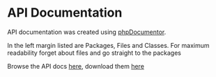 <!-- Name: Code/ApiDocs -->
<!-- Version: 5 -->
<!-- Last-Modified: 2006/04/15 03:25:08 -->
<!-- Author: demian -->
<!-- Status: In Progress -->

# API Documentation

API documentation was created using [phpDocumentor][1].

In the left margin listed are Packages, Files and Classes. For maximum readability forget about files and go straight to the packages

Browse the API docs [here][2], download them [here][3]

[1]:	http://pear.php.net/package-info.php?pacid=137
[2]:	http://api.seagullproject.org/
[3]:	http://seagullproject.org/download/